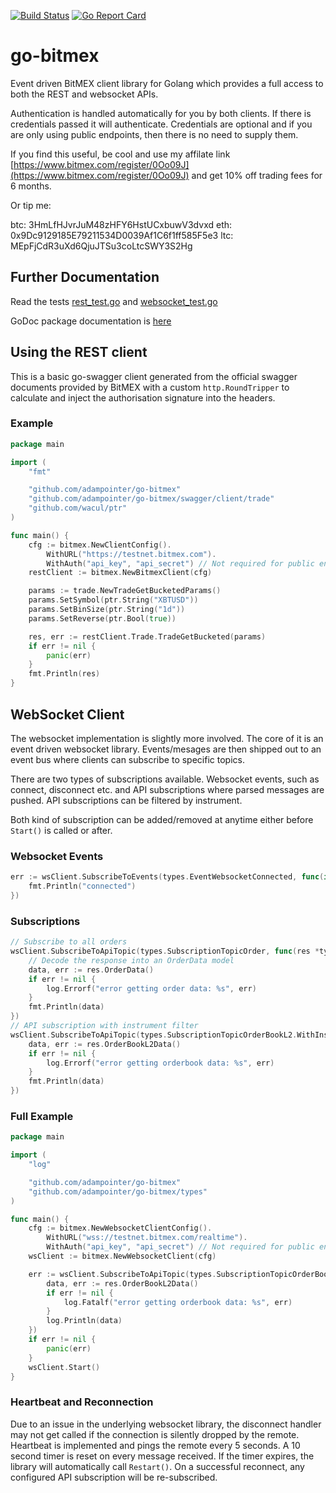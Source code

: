 [![Build Status](https://travis-ci.com/adampointer/go-bitmex.svg?branch=master)](https://travis-ci.com/adampointer/go-bitmex)  [![Go Report Card](https://goreportcard.com/badge/github.com/adampointer/go-bitmex)](https://goreportcard.com/report/github.com/adampointer/go-bitmex) 

# go-bitmex

Event driven BitMEX client library for Golang which provides a full access to both the REST and websocket APIs.

Authentication is handled automatically for you by both clients. If there is credentials passed it will authenticate.
Credentials are optional and if you are only using public endpoints, then there is no need to supply them.

If you find this useful, be cool and use my affilate link [https://www.bitmex.com/register/0Oo09J](https://www.bitmex.com/register/0Oo09J) and get 10% off trading fees for 6 months.

Or tip me:

btc: 3HmLfHJvrJuM48zHFY6HstUCxbuwV3dvxd
eth: 0x9Dc9129185E79211534D0039Af1C6f1ff585F5e3
ltc: MEpFjCdR3uXd6QjuJTSu3coLtcSWY3S2Hg

## Further Documentation

Read the tests [rest_test.go](https://github.com/adampointer/go-bitmex/blob/master/rest_test.go) and [websocket_test.go](https://github.com/adampointer/go-bitmex/blob/master/websocket_test.go)

GoDoc package documentation is [here](https://godoc.org/github.com/adampointer/go-bitmex)

## Using the REST client

This is a basic go-swagger client generated from the official swagger documents provided by BitMEX with a custom
`http.RoundTripper` to calculate and inject the authorisation signature into the headers.

### Example

```go
package main

import (
    "fmt"

    "github.com/adampointer/go-bitmex"
    "github.com/adampointer/go-bitmex/swagger/client/trade"
    "github.com/wacul/ptr"
)

func main() {
    cfg := bitmex.NewClientConfig().
        WithURL("https://testnet.bitmex.com").
        WithAuth("api_key", "api_secret") // Not required for public endpoints
    restClient := bitmex.NewBitmexClient(cfg)

    params := trade.NewTradeGetBucketedParams()
    params.SetSymbol(ptr.String("XBTUSD"))
    params.SetBinSize(ptr.String("1d"))
    params.SetReverse(ptr.Bool(true))

    res, err := restClient.Trade.TradeGetBucketed(params)
    if err != nil {
        panic(err)
    }
    fmt.Println(res)
}
```

## WebSocket Client

The websocket implementation is slightly more involved. The core of it is an event driven websocket library. Events/mesages 
are then shipped out to an event bus where clients can subscribe to specific topics. 

There are two types of subscriptions available. Websocket events, such as connect, disconnect etc. and API subscriptions
where parsed messages are pushed. API subscriptions can be filtered by instrument.

Both kind of subscription can be added/removed at anytime either before `Start()` is called or after.

### Websocket Events

```go
err := wsClient.SubscribeToEvents(types.EventWebsocketConnected, func(interface{}) {
    fmt.Println("connected")
})
```

### Subscriptions

```go
// Subscribe to all orders
wsClient.SubscribeToApiTopic(types.SubscriptionTopicOrder, func(res *types.SubscriptionResponse) {
    // Decode the response into an OrderData model
    data, err := res.OrderData()
    if err != nil {
        log.Errorf("error getting order data: %s", err)
	}
    fmt.Println(data)
})
// API subscription with instrument filter
wsClient.SubscribeToApiTopic(types.SubscriptionTopicOrderBookL2.WithInstrument("XRPZ19"), func(res *types.SubscriptionResponse) {
    data, err := res.OrderBookL2Data()
    if err != nil {
        log.Errorf("error getting orderbook data: %s", err)
    }
    fmt.Println(data)
})
```

### Full Example

```go
package main

import (
    "log"

    "github.com/adampointer/go-bitmex"
    "github.com/adampointer/go-bitmex/types"
)

func main() {
    cfg := bitmex.NewWebsocketClientConfig().
        WithURL("wss://testnet.bitmex.com/realtime").
        WithAuth("api_key", "api_secret") // Not required for public endpoints
    wsClient := bitmex.NewWebsocketClient(cfg)

    err := wsClient.SubscribeToApiTopic(types.SubscriptionTopicOrderBookL2.WithInstrument("XRPZ19"), func(res *types.SubscriptionResponse) {
        data, err := res.OrderBookL2Data()
        if err != nil {
            log.Fatalf("error getting orderbook data: %s", err)
        }
        log.Println(data)
    })
    if err != nil {
        panic(err)
    }
    wsClient.Start()
}
```

### Heartbeat and Reconnection

Due to an issue in the underlying websocket library, the disconnect handler may not get called if the connection is silently
dropped by the remote. Heartbeat is implemented and pings the remote every 5 seconds. A 10 second timer is reset on every message 
received. If the timer expires, the library will automatically call `Restart()`. On a successful reconnect, any configured
API subscription will be re-subscribed.
